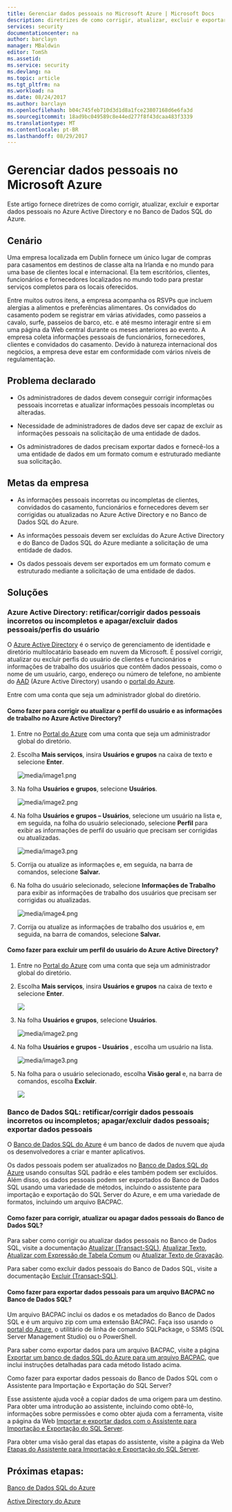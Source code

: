 ```yaml
---
title: Gerenciar dados pessoais no Microsoft Azure | Microsoft Docs
description: diretrizes de como corrigir, atualizar, excluir e exportar dados pessoais no Azure Active Directory e no Banco de Dados SQL do Azure
services: security
documentationcenter: na
author: barclayn
manager: MBaldwin
editor: TomSh
ms.assetid: 
ms.service: security
ms.devlang: na
ms.topic: article
ms.tgt_pltfrm: na
ms.workload: na
ms.date: 08/24/2017
ms.author: barclayn
ms.openlocfilehash: b04c745feb710d3d1d8a1fce23807168d6e6fa3d
ms.sourcegitcommit: 18ad9bc049589c8e44ed277f8f43dcaa483f3339
ms.translationtype: MT
ms.contentlocale: pt-BR
ms.lasthandoff: 08/29/2017
---
```

# <a name="manage-personal-data-in-microsoft-azure"></a>Gerenciar dados pessoais no Microsoft Azure

Este artigo fornece diretrizes de como corrigir, atualizar, excluir e exportar dados pessoais no Azure Active Directory e no Banco de Dados SQL do Azure.

## <a name="scenario"></a>Cenário

Uma empresa localizada em Dublin fornece um único lugar de compras para casamentos em destinos de classe alta na Irlanda e no mundo para uma base de clientes local e internacional. Ela tem escritórios, clientes, funcionários e fornecedores localizados no mundo todo para prestar serviços completos para os locais oferecidos.

Entre muitos outros itens, a empresa acompanha os RSVPs que incluem alergias a alimentos e preferências alimentares. Os convidados do casamento podem se registrar em várias atividades, como passeios a cavalo, surfe, passeios de barco, etc. e até mesmo interagir entre si em uma página da Web central durante os meses anteriores ao evento. A empresa coleta informações pessoais de funcionários, fornecedores, clientes e convidados do casamento. Devido à natureza internacional dos negócios, a empresa deve estar em conformidade com vários níveis de regulamentação.

## <a name="problem-statement"></a>Problema declarado

- Os administradores de dados devem conseguir corrigir informações pessoais incorretas e atualizar informações pessoais incompletas ou alteradas.

- Necessidade de administradores de dados deve ser capaz de excluir as informações pessoais na solicitação de uma entidade de dados.

- Os administradores de dados precisam exportar dados e fornecê-los a uma entidade de dados em um formato comum e estruturado mediante sua solicitação.

## <a name="company-goals"></a>Metas da empresa

- As informações pessoais incorretas ou incompletas de clientes, convidados do casamento, funcionários e fornecedores devem ser corrigidas ou atualizadas no Azure Active Directory e no Banco de Dados SQL do Azure.

- As informações pessoais devem ser excluídas do Azure Active Directory e do Banco de Dados SQL do Azure mediante a solicitação de uma entidade de dados.

- Os dados pessoais devem ser exportados em um formato comum e estruturado mediante a solicitação de uma entidade de dados.

## <a name="solutions"></a>Soluções

### <a name="azure-active-directory-rectifycorrect-inaccurate-or-incomplete-personal-data-and-erasedelete-personal-datauser-profiles"></a>Azure Active Directory: retificar/corrigir dados pessoais incorretos ou incompletos e apagar/excluir dados pessoais/perfis do usuário

O [Azure Active Directory](https://azure.microsoft.com/services/active-directory/) é o serviço de gerenciamento de identidade e diretório multilocatário baseado em nuvem da Microsoft.
É possível corrigir, atualizar ou excluir perfis do usuário de clientes e funcionários e informações de trabalho dos usuários que contêm dados pessoais, como o nome de um usuário, cargo, endereço ou número de telefone, no ambiente do [AAD](https://azure.microsoft.com/services/active-directory/) (Azure Active Directory) usando o [portal do Azure](https://portal.azure.com/).

Entre com uma conta que seja um administrador global do diretório.

#### <a name="how-do-i-correct-or-update-user-profile-and-work-information-in-azure-active-directory"></a>Como fazer para corrigir ou atualizar o perfil do usuário e as informações de trabalho no Azure Active Directory?

1. Entre no [Portal do Azure](https://portal.azure.com) com uma conta que seja um administrador global do diretório.

2. Escolha **Mais serviços**, insira **Usuários e grupos** na caixa de texto e selecione **Enter**.

    ![media/image1.png](media/manage-personal-data-azure/image001.png)

3. Na folha **Usuários e grupos**, selecione **Usuários**.

    ![media/image2.png](media/manage-personal-data-azure/image003.png)

4. Na folha **Usuários e grupos – Usuários**, selecione um usuário na lista e, em seguida, na folha do usuário selecionado, selecione **Perfil** para exibir as informações de perfil do usuário que precisam ser corrigidas ou atualizadas.

    ![media/image3.png](media/manage-personal-data-azure/image005.png)

5. Corrija ou atualize as informações e, em seguida, na barra de comandos, selecione **Salvar.**

6.  Na folha do usuário selecionado, selecione **Informações de Trabalho** para exibir as informações de trabalho dos usuários que precisam ser corrigidas ou atualizadas.

    ![media/image4.png](media/manage-personal-data-azure/image007.png)

7. Corrija ou atualize as informações de trabalho dos usuários e, em seguida, na barra de comandos, selecione **Salvar.**

#### <a name="how-do-i-delete-a-user-profile-in-azure-active-directory"></a>Como fazer para excluir um perfil do usuário do Azure Active Directory?

1. Entre no [Portal do Azure](https://portal.azure.com) com uma conta que seja um administrador global do diretório.

2. Escolha **Mais serviços**, insira **Usuários e grupos** na caixa de texto e selecione **Enter**.

    ![](media/manage-personal-data-azure/image001.png)

3. Na folha **Usuários e grupos**, selecione **Usuários**.

    ![media/image2.png](media/manage-personal-data-azure/image003.png)

4. Na folha **Usuários e grupos - Usuários** , escolha um usuário na lista.

    ![media/image3.png](media/manage-personal-data-azure/image007.png)

5. Na folha para o usuário selecionado, escolha **Visão geral** e, na barra de comandos, escolha **Excluir**.

    ![](media/manage-personal-data-azure/image013.png)

### <a name="sql-database-rectifycorrect-inaccurate-or-incomplete-personal-data-erasedelete-personal-data-export-personal-data"></a>Banco de Dados SQL: retificar/corrigir dados pessoais incorretos ou incompletos; apagar/excluir dados pessoais; exportar dados pessoais 

O [Banco de Dados SQL do Azure](https://azure.microsoft.com/services/sql-database/?v=16.50) é um banco de dados de nuvem que ajuda os desenvolvedores a criar e manter aplicativos.

Os dados pessoais podem ser atualizados no [Banco de Dados SQL do Azure](https://azure.microsoft.com/services/sql-database/?v=16.50) usando consultas SQL padrão e eles também podem ser excluídos. Além disso, os dados pessoais podem ser exportados do Banco de Dados SQL usando uma variedade de métodos, incluindo o assistente para importação e exportação do SQL Server do Azure, e em uma variedade de formatos, incluindo um arquivo BACPAC.

#### <a name="how-do-i-correct-update-or-erase-personal-data-in-sql-database"></a>Como fazer para corrigir, atualizar ou apagar dados pessoais do Banco de Dados SQL?

Para saber como corrigir ou atualizar dados pessoais no Banco de Dados SQL, visite a documentação [Atualizar (Transact-SQL)](https://docs.microsoft.com/sql/t-sql/queries/update-transact-sql), [Atualizar Texto](https://docs.microsoft.com/sql/t-sql/queries/updatetext-transact-sql), [Atualizar com Expressão de Tabela Comum](https://docs.microsoft.com/sql/t-sql/queries/with-common-table-expression-transact-sql) ou [Atualizar Texto de Gravação](https://docs.microsoft.com/sql/t-sql/queries/writetext-transact-sql).

Para saber como excluir dados pessoais do Banco de Dados SQL, visite a documentação [Excluir (Transact-SQL)](https://docs.microsoft.com/sql/t-sql/statements/delete-transact-sql).

#### <a name="how-do-i-export-personal-data-to-a-bacpac-file-in-sql-database"></a>Como fazer para exportar dados pessoais para um arquivo BACPAC no Banco de Dados SQL?

Um arquivo BACPAC inclui os dados e os metadados do Banco de Dados SQL e é um arquivo zip com uma extensão BACPAC. Faça isso usando o [portal do Azure](https://portal.azure.com/), o utilitário de linha de comando SQLPackage, o SSMS (SQL Server Management Studio) ou o PowerShell.

Para saber como exportar dados para um arquivo BACPAC, visite a página [Exportar um banco de dados SQL do Azure para um arquivo BACPAC](https://docs.microsoft.com/azure/sql-database/sql-database-export), que inclui instruções detalhadas para cada método listado acima.

Como fazer para exportar dados pessoais do Banco de Dados SQL com o Assistente para Importação e Exportação do SQL Server?

Esse assistente ajuda você a copiar dados de uma origem para um destino. Para obter uma introdução ao assistente, incluindo como obtê-lo, informações sobre permissões e como obter ajuda com a ferramenta, visite a página da Web [Importar e exportar dados com o Assistente para Importação e Exportação do SQL Server](https://docs.microsoft.com/sql/integration-services/import-export-data/import-and-export-data-with-the-sql-server-import-and-export-wizard).

Para obter uma visão geral das etapas do assistente, visite a página da Web [Etapas do Assistente para Importação e Exportação do SQL Server](https://docs.microsoft.com/sql/integration-services/import-export-data/steps-in-the-sql-server-import-and-export-wizard).

## <a name="next-steps"></a>Próximas etapas:

[Banco de Dados SQL do Azure](https://azure.microsoft.com/services/sql-database/?v=16.50) 

[Active Directory do Azure](https://azure.microsoft.com/services/active-directory/)

